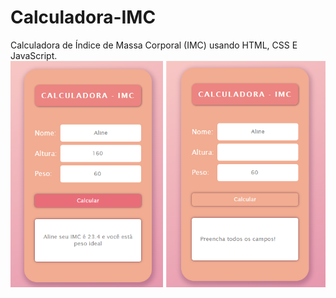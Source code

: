 # Calculadora-IMC
Calculadora de Índice de Massa Corporal (IMC) usando HTML, CSS E JavaScript.
![alt text](https://github.com/AlineSantinor/Calculadora-IMC/blob/main/imagem_CalculadoraIMC.jpg?raw=true)
